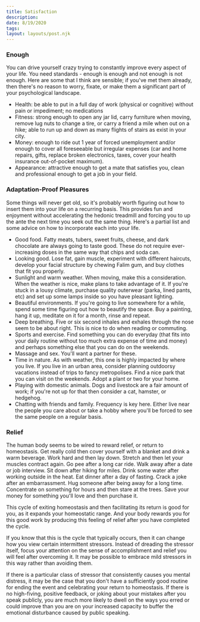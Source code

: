 ```yaml
---
title: Satisfaction
description:
date: 8/19/2020
tags:
layout: layouts/post.njk
---
```


### Enough

You can drive yourself crazy trying to constantly improve every aspect of your life. You need standards - enough is enough and not enough is not enough. Here are some that I think are sensible; if you've met them already, then there's no reason to worry, fixate, or make them a significant part of your psychological landscape. 
* Health: be able to put in a full day of work (physical or cognitive) without pain or impediment; no medications 
* Fitness: strong enough to open any jar lid, carry furniture when moving, remove lug nuts to change a tire, or carry a friend a mile when out on a hike; able to run up and down as many flights of stairs as exist in your city. 
* Money: enough to ride out 1 year of forced unemployment and/or enough to cover all foreseeable but irregular expenses (car and home repairs, gifts, replace broken electronics, taxes, cover your health insurance out-of-pocket maximum).
* Appearance: attractive enough to get a mate that satisfies you, clean and professional enough to get a job in your field. 

### Adaptation-Proof Pleasures

Some things will never get old, so it's probably worth figuring out how to insert them into your life on a recurring basis. This provides fun and enjoyment without accelerating the hedonic treadmill and forcing you to up the ante the next time you seek out the same thing. Here's a partial list and some advice on how to incorporate each into your life. 

* Good food. Fatty meats, tubers, sweet fruits, cheese, and dark chocolate are always going to taste good. These do not require ever-increasing doses in the same way that chips and soda can. 
* Looking good. Lose fat, gain muscle, experiment with different haircuts, develop your facial structure by chewing Falim gum, and buy clothes that fit you properly. 
* Sunlight and warm weather. When moving, make this a consideration. When the weather is nice, make plans to take advantage of it. If you're stuck in a lousy climate, purchase quality outerwear (parka, lined pants, etc) and set up some lamps inside so you have pleasant lighting. 
* Beautiful environments. If you're going to live somewhere for a while, spend some time figuring out how to beautify the space. Buy a painting, hang it up, meditate on it for a month, rinse and repeat. 
* Deep breathing. Five or six second inhales and exhales through the nose seem to be about right. This is nice to do when reading or commuting. 
* Sports and exercise. Find something you can do everyday (that fits into your daily routine without too much extra expense of time and money) and perhaps something else that you can do on the weekends. 
* Massage and sex. You'll want a partner for these.
* Time in nature. As with weather, this one is highly impacted by where you live. If you live in an urban area, consider planning outdoorsy vacations instead of trips to fancy metropolises. Find a nice park that you can visit on the weekends. Adopt a plant or two for your home. 
* Playing with domestic animals. Dogs and livestock are a fair amount of work; if you're not up for that then consider a cat, hamster, or hedgehog. 
* Chatting with friends and family. Frequency is key here. Either live near the people you care about or take a hobby where you'll be forced to see the same people on a regular basis. 

### Relief

The human body seems to be wired to reward relief, or return to homeostasis. Get really cold then cover yourself with a blanket and drink a warm beverage. Work hard and then lay down. Stretch and then let your muscles contract again. Go pee after a long car ride. Walk away after a date or job interview. Sit down after hiking for miles. Drink some water after working outside in the heat. Eat dinner after a day of fasting. Crack a joke after an embarrassment. Hug someone after being away for a long time. Concentrate on something for hours and then stare at the trees. Save your money for something you'll love and then purchase it.

This cycle of exiting homeostasis and then facilitating its return is good for you, as it expands your homeostatic range. And your body rewards you for this good work by producing this feeling of relief after you have completed the cycle.

If you know that this is the cycle that typically occurs, then it can change how you view certain intermittent stressors. Instead of dreading the stressor itself, focus your attention on the sense of accomplishment and relief you will feel after overcoming it. It may be possible to embrace mild stressors in this way rather than avoiding them.

If there is a particular class of stressor that consistently causes you mental distress, it may be the case that you don't have a sufficiently good routine for ending the event and celebrating your return to homeostasis. If there is no high-fiving, positive feedback, or joking about your mistakes after you speak publicly, you are much more likely to dwell on the ways you erred or could improve than you are on your increased capacity to buffer the emotional disturbance caused by public speaking.
